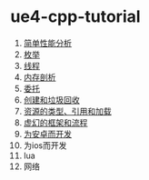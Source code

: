 # ue4-cpp-tutorial
 
1. [简单性能分析](/Lesson_Stat/)
2. [枚举](/Lesson_Enum/)
3. [线程](/Lesson_Thread/)
4. [内存剖析](/Lesson_Memory/)
5. [委托](/Lesson_Delegate/)
6. [创建和垃圾回收](/Lesson_GarbageCollection/)
7. [资源的类型、引用和加载](/Lesson_Load/)
8. [虚幻的框架和流程](/Lesson_Workframe/)
9. [为安卓而开发](/Lesson_Android/)
10. 为ios而开发
11. lua
12. 网络